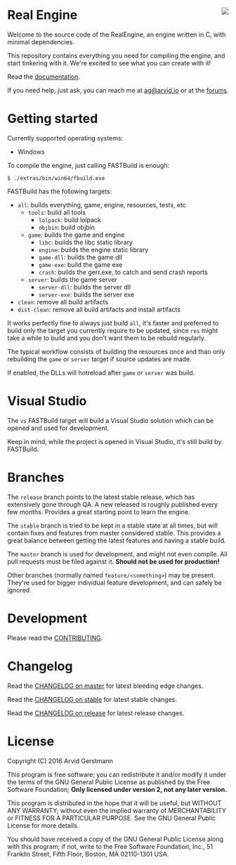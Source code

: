 # Real Engine <a href='http://5.9.149.113:8082/job/RealEngine/'><img src='http://5.9.149.113:8082/buildStatus/icon?job=RealEngine' align="right"></a>

Welcome to the source code of the RealEngine, an engine written in C,
with minimal dependencies.

This repository contains everything you need for compiling the engine, and start
tinkering with it. We're excited to see what you can create with it!

Read the [documentation].

If you need help, just ask, you can reach me at ag@arvid.io or at the [forums].


# Getting started

Currently supported operating systems:

- Windows


To compile the engine, just calling FASTBuild is enough:

    $ ./extras/bin/win64/fbuild.exe


FASTBuild has the following targets:

- `all`: builds everything, game, engine, resources, tests, etc
  - `tools`: build all tools
      - `lolpack`: build lolpack
      - `objbin`: build objbin
  - `game`: builds the game and engine
    - `libc`: builds the libc static library
    - `engine`: builds the engine static library
    - `game-dll`: builds the game dll
    - `game-exe`: build the game exe
    - `crash`: builds the gerr.exe, to catch and send crash reports
  - `server`: builds the game server
    - `server-dll`: builds the server dll
    - `server-exe`: builds the server exe
- `clean`: remove all build artifacts
- `dist-clean`: remove all build artifacts and install artifacts

It works perfectly fine to always just build `all`, it's faster and preferred
to build only the target you currently require to be updated, since `res` might
take a while to build and you don't want them to be rebuild regularly.

The typical workflow consists of building the resources once and than only
rebuilding the `game` or `server` target if source updates are made.

If enabled, the DLLs will hotreload after `game` or `server` was build.


# Visual Studio

The `vs` FASTBuild target will build a Visual Studio solution which can be opened
and used for development.

Keep in mind, while the project is opened in Visual Studio, it's still build
by FASTBuild.


# Branches

The `release` branch points to the latest stable release, which has extensively
gone through QA. A new released is roughly published every few months.
Provides a great starting point to learn the engine.

The `stable` branch is tried to be kept in a stable state at all times, but will
contain fixes and features from master considered stable. This provides a great
balance between getting the latest features and having a stable build.

The `master` branch is used for development, and might not even compile. All
pull requests must be filed against it.
**Should not be used for production!**

Other branches (normally named `feature/<something>`) may be present. <br>
They're used for bigger individual feature development, and can safely be ignored.


# Development

Please read the [CONTRIBUTING].


# Changelog

Read the [CHANGELOG on master] for latest bleeding edge changes.

Read the [CHANGELOG on stable] for latest stable changes.

Read the [CHANGELOG on release] for latest release changes.


# License

Copyright (C) 2016 Arvid Gerstmann

This program is free software; you can redistribute it and/or modify
it under the terms of the GNU General Public License as published by
the Free Software Foundation; **Only licensed under version 2, not
any later version.**

This program is distributed in the hope that it will be useful,
but WITHOUT ANY WARRANTY; without even the implied warranty of
MERCHANTABILITY or FITNESS FOR A PARTICULAR PURPOSE.  See the
GNU General Public License for more details.

You should have received a copy of the GNU General Public License along
with this program; if not, write to the Free Software Foundation, Inc.,
51 Franklin Street, Fifth Floor, Boston, MA 02110-1301 USA.


[documentation]:            https://arvid.io
[forums]:                   https://arvid.io
[CONTRIBUTING]:          https://github.com/Leandros/RealEngine/blob/master/CONTRIBUTING.md#
[CHANGELOG on master]:   https://github.com/Leandros/RealEngine/blob/master/CHANGELOG.md#
[CHANGELOG on stable]:   https://github.com/Leandros/RealEngine/blob/stable/CHANGELOG.md#
[CHANGELOG on release]:  https://github.com/Leandros/RealEngine/blob/release/CHANGELOG.md#
